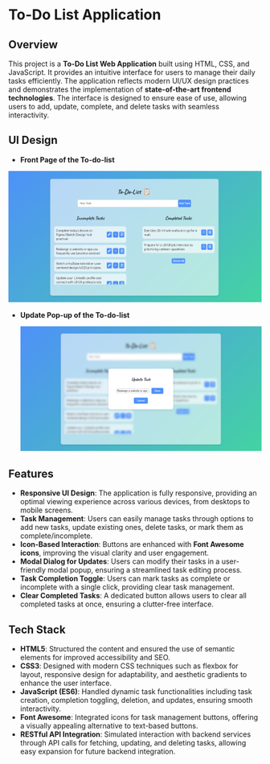 # To-Do List Application

## Overview

This project is a **To-Do List Web Application** built using HTML, CSS, and JavaScript. It provides an intuitive interface for users to manage their daily tasks efficiently. The application reflects modern UI/UX design practices and demonstrates the implementation of **state-of-the-art frontend technologies**. The interface is designed to ensure ease of use, allowing users to add, update, complete, and delete tasks with seamless interactivity.

## UI Design

- **Front Page of the To-do-list**

![To-Do List App Screenshot](./images/to%20do%20list%201.png "To-Do List UI")

- **Update Pop-up of the To-do-list**

  ![Update Task Modal Screenshot](./images/updatetask.png "Update Task Modal UI")


## Features

- **Responsive UI Design**: The application is fully responsive, providing an optimal viewing experience across various devices, from desktops to mobile screens.
- **Task Management**: Users can easily manage tasks through options to add new tasks, update existing ones, delete tasks, or mark them as complete/incomplete.
- **Icon-Based Interaction**: Buttons are enhanced with **Font Awesome icons**, improving the visual clarity and user engagement.
- **Modal Dialog for Updates**: Users can modify their tasks in a user-friendly modal popup, ensuring a streamlined task editing process.
- **Task Completion Toggle**: Users can mark tasks as complete or incomplete with a single click, providing clear task management.
- **Clear Completed Tasks**: A dedicated button allows users to clear all completed tasks at once, ensuring a clutter-free interface.

## Tech Stack

- **HTML5**: Structured the content and ensured the use of semantic elements for improved accessibility and SEO.
- **CSS3**: Designed with modern CSS techniques such as flexbox for layout, responsive design for adaptability, and aesthetic gradients to enhance the user interface.
- **JavaScript (ES6)**: Handled dynamic task functionalities including task creation, completion toggling, deletion, and updates, ensuring smooth interactivity.
- **Font Awesome**: Integrated icons for task management buttons, offering a visually appealing alternative to text-based buttons.
- **RESTful API Integration**: Simulated interaction with backend services through API calls for fetching, updating, and deleting tasks, allowing easy expansion for future backend integration.

